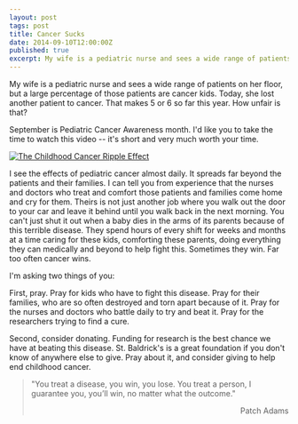 ```yaml
---
layout: post
tags: post
title: Cancer Sucks
date: 2014-09-10T12:00:00Z
published: true
excerpt: My wife is a pediatric nurse and sees a wide range of patients on her floor, but a large percentage of those patients are cancer kids. Today she lost another patient to cancer. That makes 5 or 6 so far this year. How unfair is that?
---
```

My wife is a pediatric nurse and sees a wide range of patients on her floor, but a large percentage of those patients are cancer kids. Today, she lost another patient to cancer. That makes 5 or 6 so far this year. How unfair is that?

September is Pediatric Cancer Awareness month. I'd like you to take the time to watch this video -- it's short and very much worth your time.

[![The Childhood Cancer Ripple Effect](http://img.youtube.com/vi/oBMd_CKEyIY/0.jpg)](http://www.youtube.com/watch?v=oBMd_CKEyIY "The Childhood Cancer Ripple Effect")

I see the effects of pediatric cancer almost daily. It spreads far beyond the patients and their families. I can tell you from experience that the nurses and doctors who treat and comfort those patients and families come home and cry for them. Theirs is not just another job where you walk out the door to your car and leave it behind until you walk back in the next morning. You can't just shut it out when a baby dies in the arms of its parents because of this terrible disease. They spend hours of every shift for weeks and months at a time caring for these kids, comforting these parents, doing everything they can medically and beyond to help fight this. Sometimes they win. Far too often cancer wins.

I'm asking two things of you:

First, pray. Pray for kids who have to fight this disease. Pray for their families, who are so often destroyed and torn apart because of it. Pray for the nurses and doctors who battle daily to try and beat it. Pray for the researchers trying to find a cure.

Second, consider donating. Funding for research is the best chance we have at beating this disease. St. Baldrick's is a great foundation if you don't know of anywhere else to give. Pray about it, and consider giving to help end childhood cancer.

>"You treat a disease, you win, you lose. You treat a person, I guarantee you, you’ll win, no matter what the outcome."
>
><p style="text-align:right;">Patch Adams</p>
